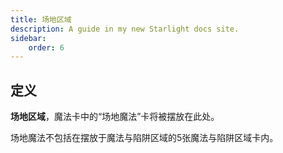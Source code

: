 ```yaml
---
title: 场地区域
description: A guide in my new Starlight docs site.
sidebar:
    order: 6
---
```


## 定义

**场地区域**，魔法卡中的“场地魔法”卡将被摆放在此处。

场地魔法不包括在摆放于魔法与陷阱区域的5张魔法与陷阱区域卡内。
